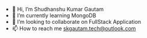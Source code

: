 - 👋 Hi, I’m Shudhanshu Kumar Gautam
- 🌱 I’m currently learning MongoDB
- 💞️ I’m looking to collaborate on FullStack Application
- 📫 How to reach me skgautam.tech@outlook.com

<!---
shudhanshugautam/shudhanshugautam is a ✨ special ✨ repository because its `README.md` (this file) appears on your GitHub profile.
You can click the Preview link to take a look at your changes.
--->
